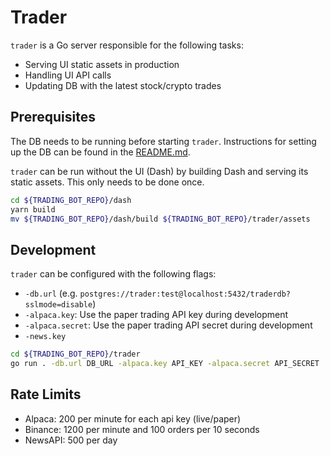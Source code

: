 # Trader

`trader` is a Go server responsible for the following tasks:

- Serving UI static assets in production
- Handling UI API calls
- Updating DB with the latest stock/crypto trades

## Prerequisites

The DB needs to be running before starting `trader`. Instructions for setting up
the DB can be found in the [README.md](../traderdb/README.md).

`trader` can be run without the UI (Dash) by building Dash and serving its static
assets. This only needs to be done once.
 
```bash
cd ${TRADING_BOT_REPO}/dash
yarn build
mv ${TRADING_BOT_REPO}/dash/build ${TRADING_BOT_REPO}/trader/assets
```

## Development

`trader` can be configured with the following flags:

- `-db.url` (e.g. `postgres://trader:test@localhost:5432/traderdb?sslmode=disable`)
- `-alpaca.key`: Use the paper trading API key during development
- `-alpaca.secret`: Use the paper trading API secret during development
- `-news.key`

```bash
cd ${TRADING_BOT_REPO}/trader
go run . -db.url DB_URL -alpaca.key API_KEY -alpaca.secret API_SECRET
```

## Rate Limits

- Alpaca: 200 per minute for each api key (live/paper)
- Binance: 1200 per minute and 100 orders per 10 seconds
- NewsAPI: 500 per day
